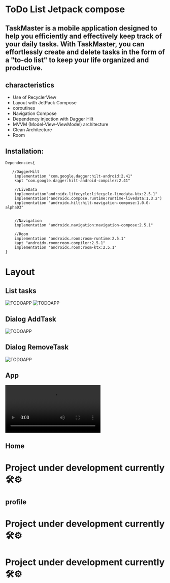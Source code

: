 # ToDo List Jetpack compose

## TaskMaster is a mobile application designed to help you efficiently and effectively keep track of your daily tasks. With TaskMaster, you can effortlessly create and delete tasks in the form of a "to-do list" to keep your life organized and productive.

## characteristics

- Use of RecyclerView
- Layout with JetPack Compose
- coroutines
- Navigation Compose
- Dependency injection with Dagger Hilt
- MVVM (Model-View-ViewModel) architecture
- Clean Architecture
- Room



## Installation:

```
Dependencies{
   
   //DaggerHilt
    implementation "com.google.dagger:hilt-android:2.41"
    kapt "com.google.dagger:hilt-android-compiler:2.41"

    //LiveData
    implementation"androidx.lifecycle:lifecycle-livedata-ktx:2.5.1"
    implementation("androidx.compose.runtime:runtime-livedata:1.3.2")
    implementation "androidx.hilt:hilt-navigation-compose:1.0.0-alpha03"


    //Navigation
    implementation "androidx.navigation:navigation-compose:2.5.1"

    //Room
    implementation "androidx.room:room-runtime:2.5.1"
    kapt "androidx.room:room-compiler:2.5.1"
    implementation "androidx.room:room-ktx:2.5.1"
}
```


# Layout

## List tasks
![TODOAPP]( app/src/main/res/images/todo-1.png)
![TODOAPP]( app/src/main/res/images/todo-2.png)

## Dialog AddTask
![TODOAPP]( app/src/main/res/images/todo-4-add.png)

## Dialog RemoveTask

![TODOAPP]( app/src/main/res/images/todo-3.png)

## App
![TODOAPP]( app/src/main/res/images/video.mp4)



## Home
# Project under development currently 🛠⚙
## profile
# Project under development currently 🛠⚙



# Project under development currently 🛠⚙